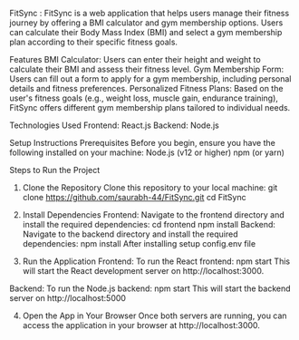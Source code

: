 FitSync : 
FitSync is a web application that helps users manage their fitness journey by offering a BMI calculator and gym membership options. Users can calculate their Body Mass Index (BMI) and select a gym membership plan according to their specific fitness goals.

Features
BMI Calculator: Users can enter their height and weight to calculate their BMI and assess their fitness level.
Gym Membership Form: Users can fill out a form to apply for a gym membership, including personal details and fitness preferences.
Personalized Fitness Plans: Based on the user's fitness goals (e.g., weight loss, muscle gain, endurance training), FitSync offers different gym membership plans tailored to individual needs.

Technologies Used
Frontend: React.js
Backend: Node.js

Setup Instructions
Prerequisites
Before you begin, ensure you have the following installed on your machine:
Node.js (v12 or higher)
npm (or yarn)

Steps to Run the Project
1. Clone the Repository
Clone this repository to your local machine:
git clone https://github.com/saurabh-44/FitSync.git
cd FitSync

3. Install Dependencies
Frontend: Navigate to the frontend directory and install the required dependencies:
cd frontend
npm install
Backend: Navigate to the backend directory and install the required dependencies:
npm install
After installing setup config.env file

3. Run the Application
Frontend: To run the React frontend:
npm start
This will start the React development server on http://localhost:3000.

Backend: To run the Node.js backend:
npm start
This will start the backend server on http://localhost:5000 

4. Open the App in Your Browser
Once both servers are running, you can access the application in your browser at http://localhost:3000.
